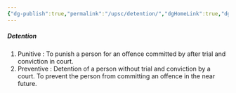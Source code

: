 ```yaml
---
{"dg-publish":true,"permalink":"/upsc/detention/","dgHomeLink":true,"dgPassFrontmatter":false}
---
```


##### Detention 
1. Punitive : To punish a person for an offence committed by after trial and conviction in court. 
2. Preventive : Detention of a person without trial and conviction by a court. To prevent the person from committing an offence in the near future. 

